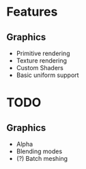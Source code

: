 # Features
## Graphics
- Primitive rendering
- Texture rendering
- Custom Shaders
- Basic uniform support

# TODO
## Graphics
- Alpha
- Blending modes
- (?) Batch meshing